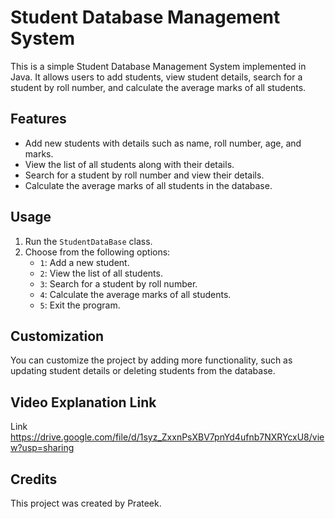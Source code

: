 # Student Database Management System

This is a simple Student Database Management System implemented in Java. It allows users to add students, view student details, search for a student by roll number, and calculate the average marks of all students.

## Features

- Add new students with details such as name, roll number, age, and marks.
- View the list of all students along with their details.
- Search for a student by roll number and view their details.
- Calculate the average marks of all students in the database.

## Usage

1. Run the `StudentDataBase` class.
2. Choose from the following options:
   - `1`: Add a new student.
   - `2`: View the list of all students.
   - `3`: Search for a student by roll number.
   - `4`: Calculate the average marks of all students.
   - `5`: Exit the program.

## Customization

You can customize the project by adding more functionality, such as updating student details or deleting students from the database.

## Video Explanation Link
Link https://drive.google.com/file/d/1syz_ZxxnPsXBV7pnYd4ufnb7NXRYcxU8/view?usp=sharing


## Credits

This project was created by Prateek.
